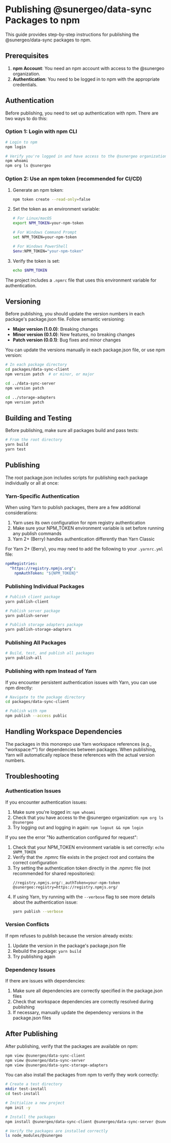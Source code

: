 # Publishing @sunergeo/data-sync Packages to npm

This guide provides step-by-step instructions for publishing the @sunergeo/data-sync packages to npm.

## Prerequisites

1. **npm Account**: You need an npm account with access to the @sunergeo organization.
2. **Authentication**: You need to be logged in to npm with the appropriate credentials.

## Authentication

Before publishing, you need to set up authentication with npm. There are two ways to do this:

### Option 1: Login with npm CLI

```bash
# Login to npm
npm login

# Verify you're logged in and have access to the @sunergeo organization
npm whoami
npm org ls @sunergeo
```

### Option 2: Use an npm token (recommended for CI/CD)

1. Generate an npm token:
   ```bash
   npm token create --read-only=false
   ```

2. Set the token as an environment variable:
   ```bash
   # For Linux/macOS
   export NPM_TOKEN=your-npm-token

   # For Windows Command Prompt
   set NPM_TOKEN=your-npm-token

   # For Windows PowerShell
   $env:NPM_TOKEN="your-npm-token"
   ```

3. Verify the token is set:
   ```bash
   echo $NPM_TOKEN
   ```

The project includes a `.npmrc` file that uses this environment variable for authentication.

## Versioning

Before publishing, you should update the version numbers in each package's package.json file. Follow semantic versioning:

- **Major version (1.0.0)**: Breaking changes
- **Minor version (0.1.0)**: New features, no breaking changes
- **Patch version (0.0.1)**: Bug fixes and minor changes

You can update the versions manually in each package.json file, or use npm version:

```bash
# In each package directory
cd packages/data-sync-client
npm version patch  # or minor, or major

cd ../data-sync-server
npm version patch

cd ../storage-adapters
npm version patch
```

## Building and Testing

Before publishing, make sure all packages build and pass tests:

```bash
# From the root directory
yarn build
yarn test
```

## Publishing

The root package.json includes scripts for publishing each package individually or all at once:

### Yarn-Specific Authentication

When using Yarn to publish packages, there are a few additional considerations:

1. Yarn uses its own configuration for npm registry authentication
2. Make sure your NPM_TOKEN environment variable is set before running any publish commands
3. Yarn 2+ (Berry) handles authentication differently than Yarn Classic

For Yarn 2+ (Berry), you may need to add the following to your `.yarnrc.yml` file:

```yaml
npmRegistries:
  "https://registry.npmjs.org":
    npmAuthToken: "${NPM_TOKEN}"
```

### Publishing Individual Packages

```bash
# Publish client package
yarn publish-client

# Publish server package
yarn publish-server

# Publish storage adapters package
yarn publish-storage-adapters
```

### Publishing All Packages

```bash
# Build, test, and publish all packages
yarn publish-all
```

### Publishing with npm Instead of Yarn

If you encounter persistent authentication issues with Yarn, you can use npm directly:

```bash
# Navigate to the package directory
cd packages/data-sync-client

# Publish with npm
npm publish --access public
```

## Handling Workspace Dependencies

The packages in this monorepo use Yarn workspace references (e.g., "workspace:*") for dependencies between packages. When publishing, Yarn will automatically replace these references with the actual version numbers.

## Troubleshooting

### Authentication Issues

If you encounter authentication issues:

1. Make sure you're logged in: `npm whoami`
2. Check that you have access to the @sunergeo organization: `npm org ls @sunergeo`
3. Try logging out and logging in again: `npm logout && npm login`

If you see the error "No authentication configured for request":

1. Check that your NPM_TOKEN environment variable is set correctly: `echo $NPM_TOKEN`
2. Verify that the .npmrc file exists in the project root and contains the correct configuration
3. Try setting the authentication token directly in the .npmrc file (not recommended for shared repositories):
   ```
   //registry.npmjs.org/:_authToken=your-npm-token
   @sunergeo:registry=https://registry.npmjs.org/
   ```
4. If using Yarn, try running with the `--verbose` flag to see more details about the authentication issue:
   ```bash
   yarn publish --verbose
   ```

### Version Conflicts

If npm refuses to publish because the version already exists:

1. Update the version in the package's package.json file
2. Rebuild the package: `yarn build`
3. Try publishing again

### Dependency Issues

If there are issues with dependencies:

1. Make sure all dependencies are correctly specified in the package.json files
2. Check that workspace dependencies are correctly resolved during publishing
3. If necessary, manually update the dependency versions in the package.json files

## After Publishing

After publishing, verify that the packages are available on npm:

```bash
npm view @sunergeo/data-sync-client
npm view @sunergeo/data-sync-server
npm view @sunergeo/data-sync-storage-adapters
```

You can also install the packages from npm to verify they work correctly:

```bash
# Create a test directory
mkdir test-install
cd test-install

# Initialize a new project
npm init -y

# Install the packages
npm install @sunergeo/data-sync-client @sunergeo/data-sync-server @sunergeo/data-sync-storage-adapters

# Verify the packages are installed correctly
ls node_modules/@sunergeo
```
